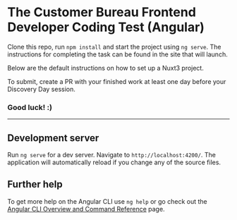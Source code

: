 # The Customer Bureau Frontend Developer Coding Test (Angular)

Clone this repo, run `npm install` and start the project using `ng serve`.
The instructions for completing the task can be found in the site that will launch.

Below are the default instructions on how to set up a Nuxt3 project.

To submit, create a PR with your finished work at least one day before your Discovery Day session.

### Good luck! :)

----

## Development server

Run `ng serve` for a dev server. Navigate to `http://localhost:4200/`. The application will automatically reload if you change any of the source files.

## Further help

To get more help on the Angular CLI use `ng help` or go check out the [Angular CLI Overview and Command Reference](https://angular.io/cli) page.
